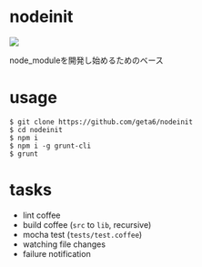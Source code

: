 # nodeinit

![](https://travis-ci.org/geta6/nodeinit.png?branch=master)

node_moduleを開発し始めるためのベース

# usage

    $ git clone https://github.com/geta6/nodeinit
    $ cd nodeinit
    $ npm i
    $ npm i -g grunt-cli
    $ grunt

# tasks

* lint coffee
* build coffee (`src` to `lib`, recursive)
* mocha test (`tests/test.coffee`)
* watching file changes
* failure notification
